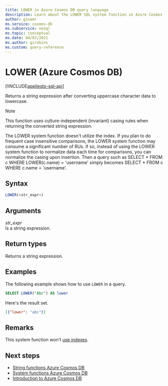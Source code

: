 ```yaml
---
title: LOWER in Azure Cosmos DB query language
description: Learn about the LOWER SQL system function in Azure Cosmos DB to return a string expression after converting uppercase character data to lowercase
author: ginamr
ms.service: cosmos-db
ms.subservice: nosql
ms.topic: conceptual
ms.date: 04/07/2021
ms.author: girobins
ms.custom: query-reference
---
```

# LOWER (Azure Cosmos DB)
[!INCLUDE[appliesto-sql-api](../includes/appliesto-sql-api.md)]

Returns a string expression after converting uppercase character data to lowercase.

> [!NOTE]
> This function uses culture-independent (invariant) casing rules when returning the converted string expression.

The LOWER system function doesn't utilize the index. If you plan to do frequent case insensitive comparisons, the LOWER system function may consume a significant number of RUs. If so, instead of using the LOWER system function to normalize data each time for comparisons, you can normalize the casing upon insertion. Then a query such as SELECT * FROM c WHERE LOWER(c.name) = 'username' simply becomes SELECT * FROM c WHERE c.name = 'username'.

## Syntax
  
```sql
LOWER(<str_expr>)  
```  
  
## Arguments
  
*str_expr*  
   Is a string expression.  
  
## Return types
  
Returns a string expression.  
  
## Examples
  
The following example shows how to use `LOWER` in a query.  
  
```sql
SELECT LOWER("Abc") AS lower
```  
  
 Here's the result set.  
  
```json
[{"lower": "abc"}]
```  

## Remarks

This system function won't [use indexes](../index-overview.md#index-usage).

## Next steps

- [String functions Azure Cosmos DB](sql-query-string-functions.md)
- [System functions Azure Cosmos DB](sql-query-system-functions.md)
- [Introduction to Azure Cosmos DB](../introduction.md)
